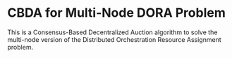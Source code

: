 # CBDA for Multi-Node DORA Problem

This is a Consensus-Based Decentralized Auction algorithm to solve the multi-node version of the Distributed Orchestration Resource Assignment problem.
